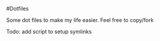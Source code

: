 #Dotfiles

Some dot files to make my life easier. Feel free to copy/fork

Todo: add script to setup symlinks
